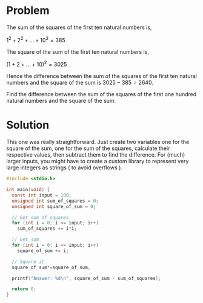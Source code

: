 # Problem

The sum of the squares of the first ten natural numbers is,

$1^2+2^2+...+10^2=385$

The square of the sum of the first ten natural numbers is,

$(1+2+...+10)^2=3025$

Hence the difference between the sum of the squares of the first ten natural numbers and the square of the sum is
$3025-385=2640.$

Find the difference between the sum of the squares of the first one hundred natural numbers and the square of the sum.

# Solution
This one was really straightforward.  Just create two variables one for the square of the sum, one for the sum of the squares, calculate their respective values, then subtract them to find the difference.  For (much) larger inputs, you might have to create a custom library to represent very large integers as strings ( to avoid overflows ).

```c
#include <stdio.h>

int main(void) {
  const int input = 100;
  unsigned int sum_of_squares = 0;
  unsigned int square_of_sum = 0;

  // Get sum of squares
  for (int i = 0; i <= input; i++)
    sum_of_squares += i*i;

  // Get sum
  for (int i = 0; i <= input; i++)
    square_of_sum += i;

  // Square it
  square_of_sum*=square_of_sum;

  printf("Answer: %d\n", square_of_sum - sum_of_squares);

  return 0;
}
```
